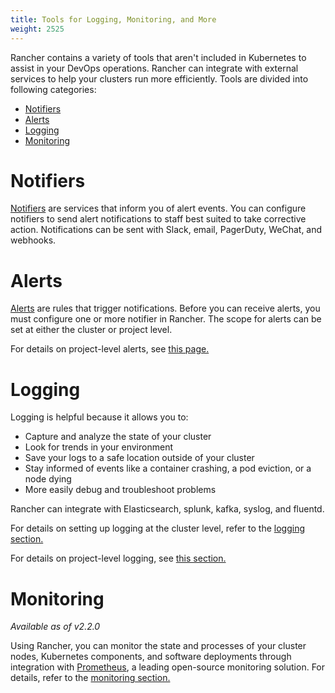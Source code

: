 ```yaml
---
title: Tools for Logging, Monitoring, and More
weight: 2525
---
```


Rancher contains a variety of tools that aren't included in Kubernetes to assist in your DevOps operations. Rancher can integrate with external services to help your clusters run more efficiently. Tools are divided into following categories:
<!-- TOC -->

- [Notifiers](#notifiers)
- [Alerts](#alerts)
- [Logging](#logging)
- [Monitoring](#monitoring)

<!-- /TOC -->

# Notifiers

[Notifiers](./cluster-admin/tools/notifiers) are services that inform you of alert events. You can configure notifiers to send alert notifications to staff best suited to take corrective action. Notifications can be sent with Slack, email, PagerDuty, WeChat, and webhooks.

# Alerts

[Alerts](./cluster-admin/tools/alerts) are rules that trigger notifications. Before you can receive alerts, you must configure one or more notifier in Rancher. The scope for alerts can be set at either the cluster or project level.

For details on project-level alerts, see [this page.](./project-alerts)

# Logging

Logging is helpful because it allows you to:

- Capture and analyze the state of your cluster
- Look for trends in your environment
- Save your logs to a safe location outside of your cluster
- Stay informed of events like a container crashing, a pod eviction, or a node dying
- More easily debug and troubleshoot problems

Rancher can integrate with Elasticsearch, splunk, kafka, syslog, and fluentd.

For details on setting up logging at the cluster level, refer to the [logging section.](./cluster-admin/tools/logging)

For details on project-level logging, see [this section.](./project-logging)

# Monitoring

_Available as of v2.2.0_

Using Rancher, you can monitor the state and processes of your cluster nodes, Kubernetes components, and software deployments through integration with [Prometheus](https://prometheus.io.md), a leading open-source monitoring solution. For details, refer to the [monitoring section.](./cluster-admin/tools/monitoring)
